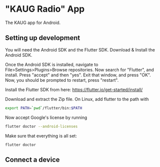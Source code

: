 # "KAUG Radio" App
The KAUG app for Android.

## Setting up development
You will need the Android SDK and the Flutter SDK.  Download & Install the Android SDK.

Once the Android SDK is installed, navigate to File>Settings>Plugins>Browse repositories.  Now search for "Flutter", and install.  Press "accept" and then "yes".  Exit that window, and press "OK".  Now, you should be prompted to restart, press "restart".

Install the Flutter SDK from here: https://flutter.io/get-started/install/

Download and extract the Zip file.  On Linux, add flutter to the path with
```bash
export PATH=`pwd`/flutter/bin:$PATH
```

Now accept Google's license by running
```bash
flutter doctor --android-licenses
```

Make sure that everything is all set:
```
flutter doctor
```

## Connect a device
